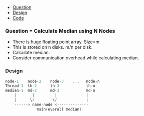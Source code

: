 - [Question](#q)
- [Design](#d)
- [Code](#c)

<a name=q></a>
### Question = Calculate Median using N Nodes
- There is huge floating point array. Size=m
- This is stored on n disks. m/n per disk.
- Calculate median.
- Consider communication overhead while calculating median.

<a name=d></a>
### Design
```c++
node-1    node-2    node-3    ...   node-n
Thread-1  th-2      th-3            th-n
median-1  md-2      md-3            md-n
    |       |         |             |
    |      \/        \/             |
    ------> name-node <--------------
              main(overall median)
```
